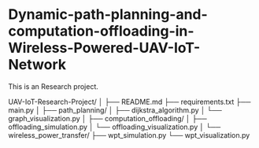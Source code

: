 # Dynamic-path-planning-and-computation-offloading-in-Wireless-Powered-UAV-IoT-Network
This is an Research project.


UAV-IoT-Research-Project/
│
├── README.md
├── requirements.txt
├── main.py
│
├── path_planning/
│   ├── dijkstra_algorithm.py
│   └── graph_visualization.py
│
├── computation_offloading/
│   ├── offloading_simulation.py
│   └── offloading_visualization.py
│
└── wireless_power_transfer/
    ├── wpt_simulation.py
    └── wpt_visualization.py
